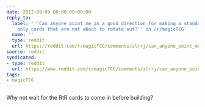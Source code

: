 ```yaml
---
date: 2012-09-09 00:00:00+00:00
reply_to:
  label: '''Can anyone point me in a good direction for making a standard deck with
    only cards that are not about to rotate out?'' on /r/magicTCG'
  name: ''
  type: reddit
  url: https://reddit.com/r/magicTCG/comments/zlrrj/can_anyone_point_me_in_a_good_direction_for/
source: reddit
syndicated:
- type: reddit
  url: https://www.reddit.com/r/magicTCG/comments/zlrrj/can_anyone_point_me_in_a_good_direction_for/c65p3vk/
tags:
- magicTCG
---
```


Why not wait for the RtR cards to come in before building?